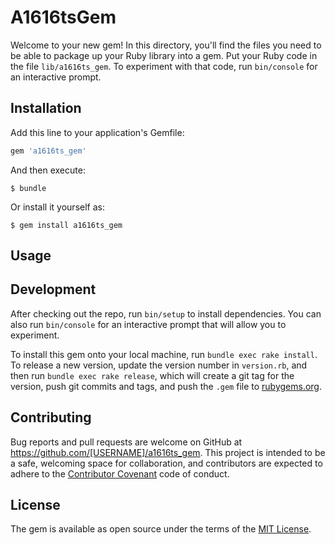 # A1616tsGem

Welcome to your new gem! In this directory, you'll find the files you need to be able to package up your Ruby library into a gem. Put your Ruby code in the file `lib/a1616ts_gem`. To experiment with that code, run `bin/console` for an interactive prompt.

## Installation

Add this line to your application's Gemfile:

```ruby
gem 'a1616ts_gem'
```

And then execute:

    $ bundle

Or install it yourself as:

    $ gem install a1616ts_gem

## Usage



## Development

After checking out the repo, run `bin/setup` to install dependencies. You can also run `bin/console` for an interactive prompt that will allow you to experiment.

To install this gem onto your local machine, run `bundle exec rake install`. To release a new version, update the version number in `version.rb`, and then run `bundle exec rake release`, which will create a git tag for the version, push git commits and tags, and push the `.gem` file to [rubygems.org](https://rubygems.org).

## Contributing

Bug reports and pull requests are welcome on GitHub at https://github.com/[USERNAME]/a1616ts_gem. This project is intended to be a safe, welcoming space for collaboration, and contributors are expected to adhere to the [Contributor Covenant](http://contributor-covenant.org) code of conduct.


## License

The gem is available as open source under the terms of the [MIT License](http://opensource.org/licenses/MIT).

